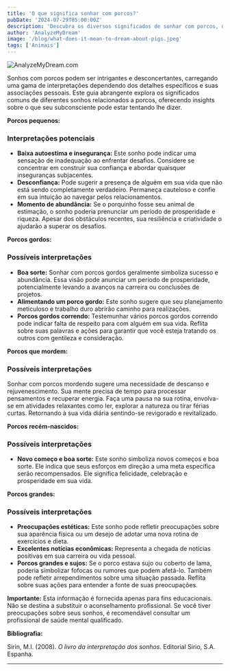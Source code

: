 ```yaml
---
title: 'O que significa sonhar com porcos?'
pubDate: '2024-07-29T05:00:00Z'
description: 'Descubra os diversos significados de sonhar com porcos, desde sua conexão com a prosperidade até seu simbolismo de imprudência, tudo dependendo do contexto do sonho.'
author: 'AnalyzeMyDream'
image: '/blog/what-does-it-mean-to-dream-about-pigs.jpeg'
tags: ['Animais']
---
```


![AnalyzeMyDream.com](/blog/what-does-it-mean-to-dream-about-pigs.jpeg)


Sonhos com porcos podem ser intrigantes e desconcertantes, carregando uma gama de interpretações dependendo dos detalhes específicos e suas associações pessoais. Este guia abrangente explora os significados comuns de diferentes sonhos relacionados a porcos, oferecendo insights sobre o que seu subconsciente pode estar tentando lhe dizer.

**Porcos pequenos:**

### Interpretações potenciais

- **Baixa autoestima e insegurança:** Este sonho pode indicar uma sensação de inadequação ao enfrentar desafios. Considere se concentrar em construir sua confiança e abordar quaisquer inseguranças subjacentes.
- **Desconfiança:** Pode sugerir a presença de alguém em sua vida que não está sendo completamente verdadeiro. Permaneça cauteloso e confie em sua intuição ao navegar pelos relacionamentos.
- **Momento de abundância:** Se o porquinho fosse seu animal de estimação, o sonho poderia prenunciar um período de prosperidade e riqueza. Apesar dos obstáculos recentes, sua resiliência e criatividade o ajudarão a superar os desafios.

**Porcos gordos:**

### Possíveis interpretações

- **Boa sorte:** Sonhar com porcos gordos geralmente simboliza sucesso e abundância. Essa visão pode anunciar um período de prosperidade, potencialmente levando a avanços na carreira ou conclusões de projetos.
- **Alimentando um porco gordo:** Este sonho sugere que seu planejamento meticuloso e trabalho duro abrirão caminho para realizações.
- **Porcos gordos correndo:** Testemunhar vários porcos gordos correndo pode indicar falta de respeito para com alguém em sua vida. Reflita sobre suas palavras e ações para garantir que você esteja tratando os outros com gentileza e consideração.

**Porcos que mordem:**

### Possíveis interpretações

Sonhar com porcos mordendo sugere uma necessidade de descanso e rejuvenescimento. Sua mente precisa de tempo para processar pensamentos e recuperar energia. Faça uma pausa na sua rotina, envolva-se em atividades relaxantes como ler, explorar a natureza ou tirar férias curtas. Retornando à sua vida diária sentindo-se revigorado e revitalizado.

**Porcos recém-nascidos:**

### Possíveis interpretações

- **Novo começo e boa sorte:** Este sonho simboliza novos começos e boa sorte. Ele indica que seus esforços em direção a uma meta específica serão recompensados. Ele significa felicidade, celebração e prosperidade em sua vida.

**Porcos grandes:**

### Possíveis interpretações

- **Preocupações estéticas:** Este sonho pode refletir preocupações sobre sua aparência física ou um desejo de adotar uma nova rotina de exercícios e dieta.
- **Excelentes notícias econômicas:** Representa a chegada de notícias positivas em sua carreira ou vida pessoal.
- **Porcos grandes e sujos:** Se o porco estava sujo ou coberto de lama, poderia simbolizar fofocas ou rumores que podem afetá-lo. Também pode refletir arrependimentos sobre uma situação passada. Reflita sobre suas ações para entender a fonte de suas preocupações.

**Importante:** Esta informação é fornecida apenas para fins educacionais. Não se destina a substituir o aconselhamento profissional. Se você tiver preocupações sobre seus sonhos, é recomendável consultar um profissional de saúde mental qualificado.

**Bibliografia:**

Sirin, M.I. (2008). *O livro da interpretação dos sonhos*. Editorial Sirio, S.A. Espanha.

---